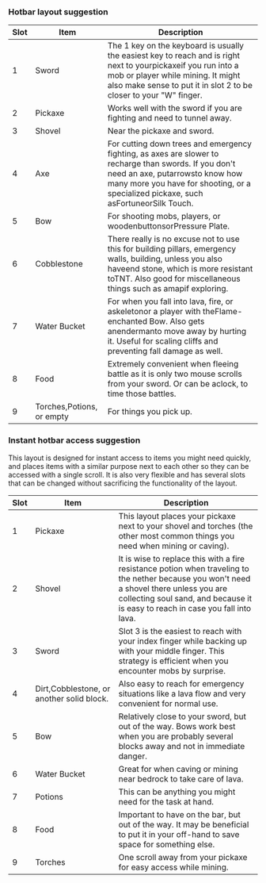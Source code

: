 ### Hotbar layout suggestion
| Slot | Item                      | Description                                                                                                                                                                                                                      |
|------|---------------------------|----------------------------------------------------------------------------------------------------------------------------------------------------------------------------------------------------------------------------------|
| 1    | Sword                     | The 1 key on the keyboard is usually the easiest key to reach and is right next to yourpickaxeif you run into a mob or player while mining. It might also make sense to put it in slot 2 to be closer to your "W" finger.        |
| 2    | Pickaxe                   | Works well with the sword if you are fighting and need to tunnel away.                                                                                                                                                           |
| 3    | Shovel                    | Near the pickaxe and sword.                                                                                                                                                                                                      |
| 4    | Axe                       | For cutting down trees and emergency fighting, as axes are slower to recharge than swords. If you don't need an axe, putarrowsto know how many more you have for shooting, or a specialized pickaxe, such asFortuneorSilk Touch. |
| 5    | Bow                       | For shooting mobs, players, or woodenbuttonsorPressure Plate.                                                                                                                                                                    |
| 6    | Cobblestone               | There really is no excuse not to use this for building pillars, emergency walls, building, unless you also haveend stone, which is more resistant toTNT. Also good for miscellaneous things such as amapif exploring.            |
| 7    | Water Bucket              | For when you fall into lava, fire, or askeletonor a player with theFlame-enchanted Bow. Also gets anendermanto move away by hurting it. Useful for scaling cliffs and preventing fall damage as well.                            |
| 8    | Food                      | Extremely convenient when fleeing battle as it is only two mouse scrolls from your sword. Or can be aclock, to time those battles.                                                                                               |
| 9    | Torches,Potions, or empty | For things you pick up.                                                                                                                                                                                                          |

### Instant hotbar access suggestion
This layout is designed for instant access to items you might need quickly, and places items with a similar purpose next to each other so they can be accessed with a single scroll. It is also very flexible and has several slots that can be changed without sacrificing the functionality of the layout.

| Slot | Item                                      | Description                                                                                                                                                                                                                  |
|------|-------------------------------------------|------------------------------------------------------------------------------------------------------------------------------------------------------------------------------------------------------------------------------|
| 1    | Pickaxe                                   | This layout places your pickaxe next to your shovel and torches (the other most common things you need when mining or caving).                                                                                               |
| 2    | Shovel                                    | It is wise to replace this with a fire resistance potion when traveling to the nether because you won't need a shovel there unless you are collecting soul sand, and because it is easy to reach in case you fall into lava. |
| 3    | Sword                                     | Slot 3 is the easiest to reach with your index finger while backing up with your middle finger. This strategy is efficient when you encounter mobs by surprise.                                                              |
| 4    | Dirt,Cobblestone, or another solid block. | Also easy to reach for emergency situations like a lava flow and very convenient for normal use.                                                                                                                             |
| 5    | Bow                                       | Relatively close to your sword, but out of the way. Bows work best when you are probably several blocks away and not in immediate danger.                                                                                    |
| 6    | Water Bucket                              | Great for when caving or mining near bedrock to take care of lava.                                                                                                                                                           |
| 7    | Potions                                   | This can be anything you might need for the task at hand.                                                                                                                                                                    |
| 8    | Food                                      | Important to have on the bar, but out of the way. It may be beneficial to put it in your off-hand to save space for something else.                                                                                          |
| 9    | Torches                                   | One scroll away from your pickaxe for easy access while mining.                                                                                                                                                              |


